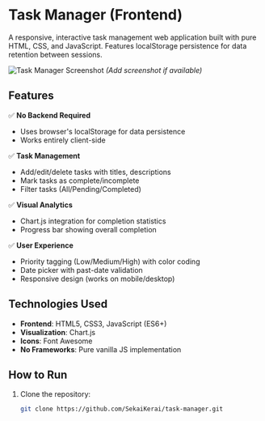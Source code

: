 # Task Manager (Frontend)

A responsive, interactive task management web application built with pure HTML, CSS, and JavaScript. Features localStorage persistence for data retention between sessions.

![Task Manager Screenshot](./screenshot.png) *(Add screenshot if available)*

## Features

✅ **No Backend Required**  
- Uses browser's localStorage for data persistence  
- Works entirely client-side  

✅ **Task Management**  
- Add/edit/delete tasks with titles, descriptions  
- Mark tasks as complete/incomplete  
- Filter tasks (All/Pending/Completed)  

✅ **Visual Analytics**  
- Chart.js integration for completion statistics  
- Progress bar showing overall completion  

✅ **User Experience**  
- Priority tagging (Low/Medium/High) with color coding  
- Date picker with past-date validation  
- Responsive design (works on mobile/desktop)  

## Technologies Used

- **Frontend**: HTML5, CSS3, JavaScript (ES6+)  
- **Visualization**: Chart.js  
- **Icons**: Font Awesome  
- **No Frameworks**: Pure vanilla JS implementation  

## How to Run

1. Clone the repository:
   ```bash
   git clone https://github.com/SekaiKerai/task-manager.git
